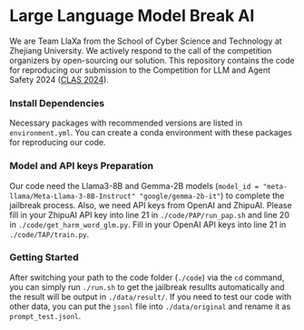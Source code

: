 # Large Language Model Break AI

We are Team LlaXa from the School of Cyber Science and Technology at Zhejiang University. We actively respond to the call of the competition organizers by open-sourcing our solution. This repository contains the code for reproducing our submission to the Competition for LLM and Agent Safety 2024 ([CLAS 2024](https://www.llmagentsafetycomp24.com/)). 

### Install Dependencies
Necessary packages with recommended versions are listed in `environment.yml`. You can create a conda environment with these packages for reproducing our code. 

### Model and API keys Preparation
Our code need the Llama3-8B and Gemma-2B models (`model_id = "meta-llama/Meta-Llama-3-8B-Instruct" "google/gemma-2b-it"`) to complete the jailbreak process. Also, we need API keys from OpenAI and ZhipuAI. Please fill in your ZhipuAI API key into line 21 in `./code/PAP/run_pap.sh` and line 20 in `./code/get_harm_word_glm.py`. Fill in your OpenAI API keys into line 21 in `./code/TAP/train.py`.

### Getting Started
After switching your path to the code folder (`./code`) via the `cd` command, you can simply run `./run.sh` to get the jailbreak resullts automatically and the result will be output in `./data/result/`. If you need to test our code with other data, you can put the `jsonl` file into `./data/original` and rename it as `prompt_test.jsonl`.
